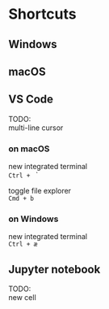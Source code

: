 # Shortcuts

## Windows

## macOS

## VS Code

TODO:<br>
multi-line cursor

### on macOS
new integrated terminal<br>
`Ctrl + ` `

toggle file explorer<br>
`Cmd + b`

### on Windows

new integrated terminal<br>
`Ctrl + æ`


## Jupyter notebook

TODO:<br>
new cell
